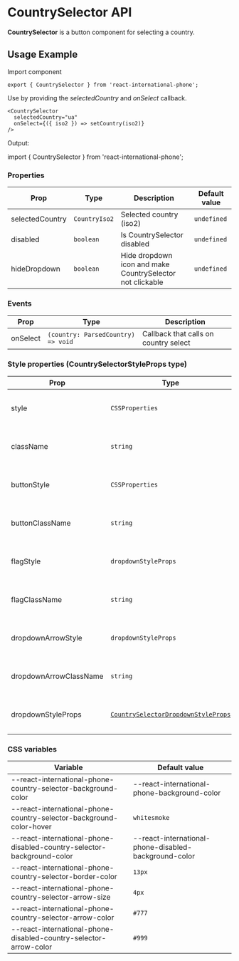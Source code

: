 # CountrySelector API

**CountrySelector** is a button component for selecting a country.

## Usage Example

Import component

```tsx
export { CountrySelector } from 'react-international-phone';
```

Use by providing the _selectedCountry_ and _onSelect_ callback.

```tsx
<CountrySelector
  selectedCountry="ua"
  onSelect={({ iso2 }) => setCountry(iso2)}
/>
```

Output:

import { CountrySelector } from 'react-international-phone';

<CountrySelector selectedCountry="ua" />

### Properties

| Prop            | Type          | Description                                               | Default value |
| --------------- | ------------- | --------------------------------------------------------- | ------------- |
| selectedCountry | `CountryIso2` | Selected country (iso2)                                   | `undefined`   |
| disabled        | `boolean`     | Is CountrySelector disabled                               | `undefined`   |
| hideDropdown    | `boolean`     | Hide dropdown icon and make CountrySelector not clickable | `undefined`   |

### Events

| Prop     | Type                               | Description                           |
| -------- | ---------------------------------- | ------------------------------------- |
| onSelect | `(country: ParsedCountry) => void` | Callback that calls on country select |

### Style properties (CountrySelectorStyleProps type)

| Prop                   | Type                                                                      | Description                                             |
| ---------------------- | ------------------------------------------------------------------------- | ------------------------------------------------------- |
| style                  | `CSSProperties`                                                           | Custom styles for **CountrySelector container**         |
| className              | `string`                                                                  | Custom className for **CountrySelector container**      |
| buttonStyle            | `CSSProperties`                                                           | Custom styles for **CountrySelector button**            |
| buttonClassName        | `string`                                                                  | Custom className for **CountrySelector button**         |
| flagStyle              | `dropdownStyleProps`                                                      | Custom styles for **CountrySelector flag**              |
| flagClassName          | `string`                                                                  | Custom className for **CountrySelector flag**           |
| dropdownArrowStyle     | `dropdownStyleProps`                                                      | Custom styles for **CountrySelector dropdown arrow**    |
| dropdownArrowClassName | `string`                                                                  | Custom className for **CountrySelector dropdown arrow** |
| dropdownStyleProps     | [`CountrySelectorDropdownStyleProps`](#CountrySelectorDropdownStyleProps) | Style properties for **CountrySelector dropdown**       |

### CSS variables

| Variable                                                               | Default value                                         |
| ---------------------------------------------------------------------- | ----------------------------------------------------- |
| --react-international-phone-country-selector-background-color          | --react-international-phone-background-color          |
| --react-international-phone-country-selector-background-color-hover    | `whitesmoke`                                          |
| --react-international-phone-disabled-country-selector-background-color | --react-international-phone-disabled-background-color |
| --react-international-phone-country-selector-border-color              | `13px`                                                |
| --react-international-phone-country-selector-arrow-size                | `4px`                                                 |
| --react-international-phone-country-selector-arrow-color               | `#777`                                                |
| --react-international-phone-disabled-country-selector-arrow-color      | `#999`                                                |
